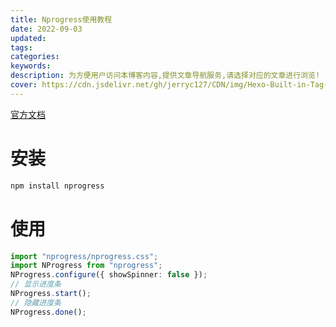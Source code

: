 ```yaml
---
title: Nprogress使用教程
date: 2022-09-03
updated:
tags:
categories:
keywords:
description: 为方便用户访问本博客内容,提供文章导航服务,请选择对应的文章进行浏览!
cover: https://cdn.jsdelivr.net/gh/jerryc127/CDN/img/Hexo-Built-in-Tag-Plugins-COVER.png
---
```


[官方文档](https://www.npmjs.com/package/nprogress)

# 安装

```bash
npm install nprogress
```

# 使用

```TypeScript
import "nprogress/nprogress.css";
import NProgress from "nprogress";
NProgress.configure({ showSpinner: false });
// 显示进度条
NProgress.start();
// 隐藏进度条
NProgress.done();
```
